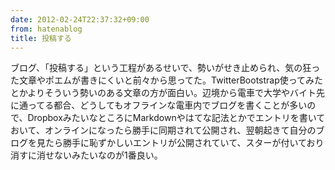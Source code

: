 ```yaml
---
date: 2012-02-24T22:37:32+09:00
from: hatenablog
title: 投稿する
---
```

ブログ、「投稿する」という工程があるせいで、勢いがせき止められ、気の狂った文章やポエムが書きにくいと前々から思ってた。TwitterBootstrap使ってみたとかよりそういう勢いのある文章の方が面白い。辺境から電車で大学やバイト先に通ってる都合、どうしてもオフラインな電車内でブログを書くことが多いので、DropboxみたいなところにMarkdownやはてな記法とかでエントリを書いておいて、オンラインになったら勝手に同期されて公開され、翌朝起きて自分のブログを見たら勝手に恥ずかしいエントリが公開されていて、スターが付いており消すに消せないみたいなのが1番良い。

